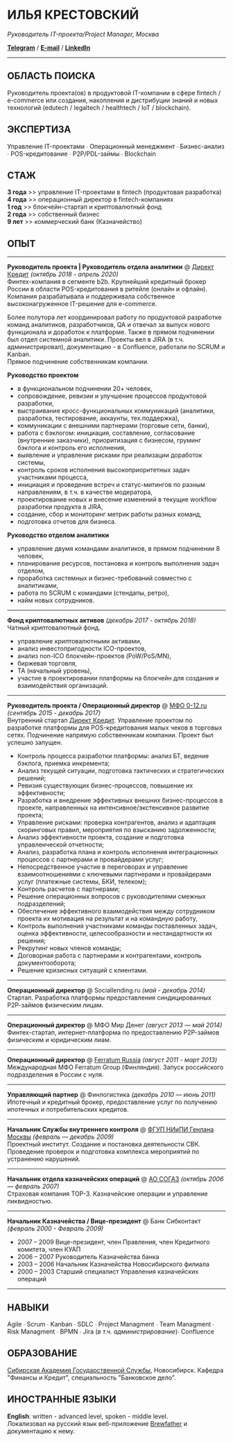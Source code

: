 # ИЛЬЯ КРЕСТОВСКИЙ    

_Руководитель IT-проекта/Project Manager, Москва_     



**[Telegram](https://www.t.me/karellinbeard)** / **[E-mail](mailto:ilya.krestovskiy@gmail.com)** / **[LinkedIn](https://www.linkedin.com/in/krestovskiy/)**    

---  

## ОБЛАСТЬ ПОИСКА  
Руководитель проекта(ов) в продуктовой IT-компании в сфере fintech / e-commerce или создания, накопления и дистрибуции знаний и новых технологий (edutech / legaltech / healthtech / IoT / blockchain).      

## ЭКСПЕРТИЗА  
Управление IT-проектами ∙ Операционный менеджмент ∙ Бизнес-анализ ∙ POS-кредитование ∙ P2P/PDL-займы ∙ Blockchain   

## СТАЖ
**3 года** >> управление IT-проектами в fintech (продуктовая разработка)    
**4 года** >> операционный директор в fintech-компаниях  
**1 год** >> блокчейн-стартап и криптовалютный фонд  
**2 года** >> собственный бизнес  
**9 лет** >> коммерческий банк (Казначейство)  

## ОПЫТ
---
**Руководитель проекта | Руководитель отдела аналитики** @ [Директ Кредит](www.dc2b.ru) *(октябрь 2018 -  апрель 2020)*   
Финтех-компания в сегменте b2b. Крупнейший кредитный брокер России в области POS-кредитования в ритейле (онлайн и офлайн). Компания разрабатывала и поддерживала собственное высоконагруженное IT-решение для e-commerce.    


Более полутора лет координировал работу по продуктовой разработке команд аналитиков, разработчиков, QA и отвечал за выпуск нового функционала и доработок к платформе. Также в прямом подчинении был отдел системной аналитики. Проекты вел в JIRA (в т.ч. администрировал), документацию - в Confluence, работали по SCRUM и Kanban.  
Прямое подчинение собственникам компании.  


**Руководство проектом**  
- в функциональном подчинении 20+ человек,  
- сопровождение, ревизии и улучшение процессов продуктовой разработки,  
- выстраивание кросс-функциональных коммуникаций (аналитики, разработка, тестирование, аккаунты, тех.поддержка),  
- коммуникации с внешними партнерами (торговые сети, банки),   
- работа с бэклогом: инициация, составление, согласование (внутренние заказчики), приоритизация с бизнесом, груминг бэклога и контроль его исполнения, 
- выявление и управление рисками при реализации доработок системы,  
- контроль сроков исполнения высокоприоритетных задач участниками процесса,  
- инициация и проведение встреч и статус-митингов по разным направлениям, в т.ч. в качестве модератора,  
- проектирование новых и внесение изменений в текущие workflow разработки продукта в JIRA,  
- создание, сбор и мониторинг метрик работы разных команд,  
- подготовка отчетов для бизнеса.  

**Руководство отделом аналитики**
- управление двумя командами аналитиков, в прямом подчинении 8 человек,   
- планирование ресурсов, постановка и контроль выполнения задач отделом,  
- проработка системных и бизнес-требований совместно с аналитиками,  
- работа по SCRUM с командами (стендапы, ретро),  
- найм новых сотрудников.    

---
**Фонд криптовалютных активов** *(декабрь 2017 - октябрь 2018)*  
Чатный криптовалютный фонд.  

- управление криптовалютными активами,
- анализ инвестопригодности ICO-проектов,
- анализ non-ICO блокчейн-проектов (PoW/PoS/MN),
- биржевая торговля,
- ТА (начальный уровень),
- участие в проектировании платформы на блокчейн для создания и взаимодействия организаций.  


---
  
**Руководитель проекта / Операционный директор** @ [МФО 0-12.ru](https://0-12.ru/) *(сентябрь 2015 - декабрь 2017)*  
Внутренний стартап [Директ Кредит](www.dc2b.ru). Управление проектом по разработке платформы для POS-кредитования малых чеков в торговых сетях. Подчинение напрямую собственникам компании. Проект был успешно запущен.  
- Контроль процесса разработки платформы: анализ БТ, ведение бэклога, приемка инкремента;
- Анализ текущей ситуации, подготовка тактических и стратегических решений;
- Ревизия существующих бизнес-процессов, повышение их эффективности;
- Разработка и внедрение эффективных внешних бизнес-процессов в проекте, направленных на интенсивное/экстенсивное развитие проекта;
- Управление рисками: проверка контрагентов, анализ и адаптация скоринговых правил, мероприятия по взысканию задолженности;
- Анализ эффективности проекта, создание и подготовка управленческой отчетности;
- Анализ, разработка плана и контроль исполнения интеграционных процессов с партнерами и провайдерами услуг;
- Непосредственное участие в переговорах и управление взаимоотношениями с ключевыми партнерами и провайдерами услуг (платежные системы, БКИ, телеком);
- Контроль расчетов с партнерами;
- Решение операционных вопросов с руководителями смежных подразделений;
- Обеспечение эффективного взаимодействия между сотрудником проекта их мотивация на результат и на командную работу,
- Контроль выполнения участниками команды поставленных задач, оценка эффективности, целесообразности и нестандартности их решения;
- Рекрутинг новых членов команды;
- Договорная работа с партнерами и контрагентами, контроль документооборота;
- Решение кризисных ситуаций с клиентами.

---
**Операционный директор** @ Sociallending.ru  *(май - декабрь 2014)*  
Стартап. Разработка платформы предоставления синдицированных Р2Р-займов физическим лицам.  

---
**Операционный директор** @ МФО Мир Денег *(август 2013 — май 2014)*  
Финтех-стартап, интернет-платформа по предоставлению Р2Р-займов физическим и юридическим лиам.  

----
**Операционный директор** @ [Ferratum Russia](https://www.ferratum.ru/) *(август 2011 - март 2013)*  
Международная МФО Ferratum Group (Финляндия). Запуск российского подразделения в России с нуля.  

---
**Управляющий партнер** @ Финлогистика *(декабрь 2010 — июнь 2011)*  
Ипотечный и кредитный брокер, предоставление услуг по получению ипотечных и потребительских кредитов.  

---
**Начальник Cлужбы внутреннего контроля** @ [ФГУП НИиПИ Генлана Москвы](http://www.genplanmos.ru/) *(февраль — декабрь 2009)*  
Проектный институт. Создание и постановка деятельности СВК. Проведение проверок и подготовка комплекса мероприятий по устранению нарушений.

---
**Начальник отдела казначейских операций** @ [АО СОГАЗ](https://www.sogaz.ru/) *(октябрь 2006 — февраль 2007)*  
Страховая компания ТОР-3. Казначейские операции и управление ликвидностью.  

---
**Начальник Казначейства / Вице-президент** @ Банк Сибконтакт *(февраль 2000 - Февраль 2009)*  
- 2007 – 2009  Вице-президент, член Правления, член Кредитного комитета, член КУАП 
- 2006 – 2007  Руководитель Казначейства банка 
- 2003 – 2006  Начальник Казначейства Новосибирского филиала 
- 2000 – 2003  Старший специалист Управления казначейских операций  

---
## НАВЫКИ  
Agile ∙ Scrum ∙ Kanban ∙ SDLC ∙ Project Managment ∙ Team Managment ∙  Risk Managment ∙ BPMN ∙ Jira (_в т.ч. администрирование_)∙ Confluence  

## ОБРАЗОВАНИЕ
[Сибирская Академия Государственной Службы](https://www.ranepa.ru/), Новосибирск. Кафедра "Финансы и Кредит", специальность "Банковское дело".

## ИНОСТРАННЫЕ ЯЗЫКИ  
**English**: written - advanced level, spoken - middle level.  
Локализовал на русский язык веб-приложение [Brewfather](brewfather.app) и документацию к нему.

